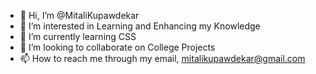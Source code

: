 - 👋 Hi, I’m @MitaliKupawdekar
- 👀 I’m interested in Learning and Enhancing my Knowledge
- 🌱 I’m currently learning CSS
- 💞️ I’m looking to collaborate on College Projects
- 📫 How to reach me through my email, mitalikupawdekar@gmail.com

<!---
MitaliKupawdekar/MitaliKupawdekar is a ✨ special ✨ repository because its `README.md` (this file) appears on your GitHub profile.
You can click the Preview link to take a look at your changes.
--->
